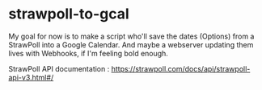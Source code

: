 # strawpoll-to-gcal

My goal for now is to make a script who'll save the dates (Options) from a StrawPoll into a Google Calendar.
And maybe a webserver updating them lives with Webhooks, if I'm feeling bold enough.

StrawPoll API documentation : https://strawpoll.com/docs/api/strawpoll-api-v3.html#/
